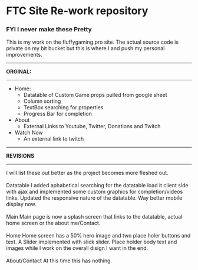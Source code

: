 # FTC Site Re-work repository

<h3>FYI I never make these Pretty</h3>

This is my work on the fluffygaming.pro site. The actual source code is private on my bit bucket but this is where I and push my personal improvements. 
<HR>
<B>ORGINAL:</B>
<hr>
<ul>
  <li>Home:
    <ul>
      <li>Datatable of Custom Game props pulled from google sheet</li>
      <li>Column sorting</li>
      <li>TextBox searching for properties</li>
      <li>Progress Bar for completion</li>
    </ul>
  </li>
  <li>About
    <ul>
      <li>External Links to Youtube, Twitter, Donations and Twitch</li>
    </ul>
  </li>
  <li>Watch Now
    <ul>
      <li>An external link to twitch</li>
    </ul>
  </li>
</ul>
<hr>
<b>REVISIONS</B>
<HR>
I will list these out better as the project becomes more fleshed out.
</br>
<br>Datatable
I added aphabetical searching for the datatable load it client side with ajax and implemented some custom graphics for completion/videos links.
Updated the responsive nature of the datatable. Way better mobile display now.
</br>
</br>Main
Main page is now a splash screen that links to the datatable, actual home screen or the about me/Contact.
<br>
<br>Home
Home screen has a 50% hero image and two place holer buttons and text. 
A Slider implemented with slick slider.
Place holder body text and images while I work on the overall disign I want in the end.
<br>
<br>About/Contact
At this time this has nothing.


